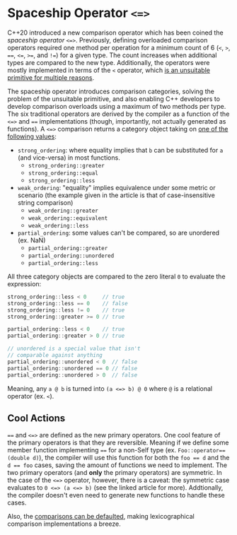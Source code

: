 # Spaceship Operator `<=>`

C++20 introduced a new comparison operator which has been coined the *spaceship operator* `<=>`.
Previously, defining overloaded comparison operators required one method per operation for a minimum
count of 6 (`<`, `>`, `==`, `<=`, `>=`, and `!=`) for a given type. The count increases when
additional types are compared to the new type. Additionally, the operators were mostly implemented
in terms of the `<` operator, which [is an unsuitable primitive for multiple
reasons](https://brevzin.github.io/c++/2019/07/28/comparisons-cpp20/#comparisons-in-c98-thru-c17).

The spaceship operator introduces comparison categories, solving the problem of the unsuitable
primitive, and also enabling C++ developers to develop comparison overloads using a maximum of two
methods per type. The six traditional operators are derived by the compiler as a function of the
`<=>` and `==` implementations (though, importantly, not actually generated as functions). A `<=>`
comparison returns a category object taking on [one of the following
values](https://brevzin.github.io/c++/2019/07/28/comparisons-cpp20/#a-new-ordering-primitive-):

- `strong_ordering`: where equality implies that `b` can be substituted for `a` (and vice-versa) in
  most functions.
    - `strong_ordering::greater`
    - `strong_ordering::equal`
    - `strong_ordering::less`
- `weak_ordering`: "equality" implies equivalence under some metric or scenario (the example given
  in the article is that of case-insensitive string comparison)
    - `weak_ordering::greater`
    - `weak_ordering::equivalent`
    - `weak_ordering::less`
- `partial_ordering`: some values can't be compared, so are unordered (ex. NaN)
    - `partial_ordering::greater`
    - `partial_ordering::unordered`
    - `partial_ordering::less`

All three category objects are compared to the zero literal `0` to evaluate the expression:

```cpp
strong_ordering::less < 0     // true
strong_ordering::less == 0    // false
strong_ordering::less != 0    // true
strong_ordering::greater >= 0 // true

partial_ordering::less < 0    // true
partial_ordering::greater > 0 // true

// unordered is a special value that isn't
// comparable against anything
partial_ordering::unordered < 0  // false
partial_ordering::unordered == 0 // false
partial_ordering::unordered > 0  // false
```

Meaning, any `a @ b` is turned into `(a <=> b) @ 0` where `@` is a relational operator (ex. `<`).


## Cool Actions

`==` and `<=>` are defined as the new primary operators. One cool feature of the primary operators
is that they are reversible. Meaning if we define some member function implementing `==` for a
non-Self type (ex. `Foo::operator==(double d)`), the compiler will use this function for both the
`foo == d` and the `d == foo` cases, saving the amount of functions we need to implement. The two
primary operators (and **only** the primary operators) are symmetric. In the case of the `<=>`
operator, however, there is a caveat: the symmetric case evaluates to `0 <=> (a <=> b)` (see the
linked article for more). Addtionally, the compiler doesn't even need to generate new functions to
handle these cases.

Also, the [comparisons can be
defaulted](https://brevzin.github.io/c++/2019/07/28/comparisons-cpp20/#defaulting-comparisons),
making lexicographical comparison implementations a breeze.
